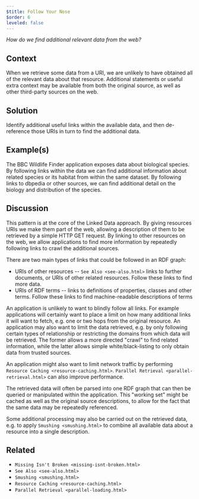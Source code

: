```yaml
---
$title: Follow Your Nose
$order: 6
leveled: false
---
```


*How do we find additional relevant data from the web?*

## Context

When we retrieve some data from a URI, we are unlikely to have obtained all of the relevant data about that resource. Additional statements or useful extra context may be available from both the original source, as well as other third-party sources on the web.

## Solution

Identify additional useful links within the available data, and then de-reference those URIs in turn to find the additional data.

## Example(s)

The BBC Wildlife Finder application exposes data about biological species. By following links within the data we can find additional information about related species or its habitat from within the same dataset. By following links to dbpedia or other sources, we can find additional detail on the biology and distribution of the species.

## Discussion

This pattern is at the core of the Linked Data approach. By giving resources URIs we make them part of the web, allowing a description of them to be retrieved by a simple HTTP GET request. By linking to other resources on the web, we allow applications to find more information by repeatedly following links to crawl the additional sources.

There are two main types of links that could be followed in an RDF graph:

- URIs of other resources -- `See Also <see-also.html>` links to further documents, or URIs of other related resources. Follow these links to find more data.
- URIs of RDF terms -- links to definitions of properties, classes and other terms. Follow these links to find machine-readable descriptions of terms

An application is unlikely to want to blindly follow all links. For example applications will certainly want to place a limit on how many additional links it will want to fetch, e.g. one or two hops from the original resource. An application may also want to limit the data retrieved, e.g. by only following certain types of relationship or restricting the domains from which data will be retrieved. The former allows a more directed "crawl" to find related information, while the latter allows simple white/black-listing to only obtain data from trusted sources.

An application might also want to limit network traffic by performing `Resource Caching <resource-caching.html>`. `Parallel Retrieval <parallel-retrieval.html>` can also improve performance.

The retrieved data will often be parsed into one RDF graph that can then be queried or manipulated within the application. This "working set" might be cached as well as the original source descriptions, to allow for the fact that the same data may be repeatedly referenced.

Some additional processing may also be carried out on the retrieved data, e.g. to apply `Smushing <smushing.html>` to combine all available data about a resource into a single description.

## Related

- `Missing Isn't Broken <missing-isnt-broken.html>`
- `See Also <see-also.html>`
- `Smushing <smushing.html>`
- `Resource Caching <resource-caching.html>`
- `Parallel Retrieval <parallel-loading.html>`


